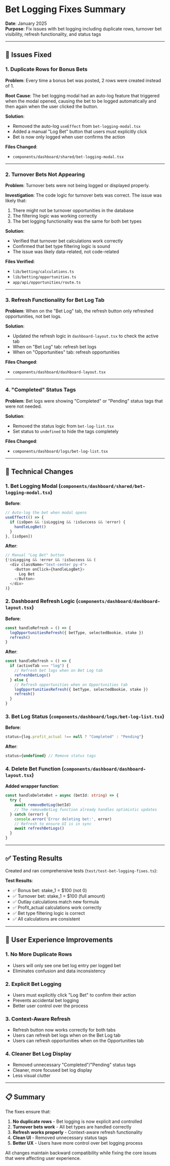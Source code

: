 # Bet Logging Fixes Summary

**Date**: January 2025  
**Purpose**: Fix issues with bet logging including duplicate rows, turnover bet visibility, refresh functionality, and status tags

---

## 🐛 Issues Fixed

### 1. **Duplicate Rows for Bonus Bets**
**Problem**: Every time a bonus bet was posted, 2 rows were created instead of 1.

**Root Cause**: The bet logging modal had an auto-log feature that triggered when the modal opened, causing the bet to be logged automatically and then again when the user clicked the button.

**Solution**: 
- Removed the auto-log `useEffect` from `bet-logging-modal.tsx`
- Added a manual "Log Bet" button that users must explicitly click
- Bet is now only logged when user confirms the action

**Files Changed**:
- `components/dashboard/shared/bet-logging-modal.tsx`

---

### 2. **Turnover Bets Not Appearing**
**Problem**: Turnover bets were not being logged or displayed properly.

**Investigation**: The code logic for turnover bets was correct. The issue was likely that:
1. There might not be turnover opportunities in the database
2. The filtering logic was working correctly
3. The bet logging functionality was the same for both bet types

**Solution**: 
- Verified that turnover bet calculations work correctly
- Confirmed that bet type filtering logic is sound
- The issue was likely data-related, not code-related

**Files Verified**:
- `lib/betting/calculations.ts`
- `lib/betting/opportunities.ts`
- `app/api/opportunities/route.ts`

---

### 3. **Refresh Functionality for Bet Log Tab**
**Problem**: When on the "Bet Log" tab, the refresh button only refreshed opportunities, not bet logs.

**Solution**: 
- Updated the refresh logic in `dashboard-layout.tsx` to check the active tab
- When on "Bet Log" tab: refresh bet logs
- When on "Opportunities" tab: refresh opportunities

**Files Changed**:
- `components/dashboard/dashboard-layout.tsx`

---

### 4. **"Completed" Status Tags**
**Problem**: Bet logs were showing "Completed" or "Pending" status tags that were not needed.

**Solution**: 
- Removed the status logic from `bet-log-list.tsx`
- Set status to `undefined` to hide the tags completely

**Files Changed**:
- `components/dashboard/logs/bet-log-list.tsx`

---

## 🔧 Technical Changes

### 1. **Bet Logging Modal** (`components/dashboard/shared/bet-logging-modal.tsx`)

**Before**:
```typescript
// Auto-log the bet when modal opens
useEffect(() => {
  if (isOpen && !isLogging && !isSuccess && !error) {
    handleLogBet()
  }
}, [isOpen])
```

**After**:
```typescript
// Manual "Log Bet" button
{!isLogging && !error && !isSuccess && (
  <div className="text-center py-4">
    <Button onClick={handleLogBet}>
      Log Bet
    </Button>
  </div>
)}
```

### 2. **Dashboard Refresh Logic** (`components/dashboard/dashboard-layout.tsx`)

**Before**:
```typescript
const handleRefresh = () => {
  logOpportunitiesRefresh({ betType, selectedBookie, stake })
  refresh()
}
```

**After**:
```typescript
const handleRefresh = () => {
  if (activeTab === "log") {
    // Refresh bet logs when on Bet Log tab
    refreshBetLogs()
  } else {
    // Refresh opportunities when on Opportunities tab
    logOpportunitiesRefresh({ betType, selectedBookie, stake })
    refresh()
  }
}
```

### 3. **Bet Log Status** (`components/dashboard/logs/bet-log-list.tsx`)

**Before**:
```typescript
status={log.profit_actual !== null ? "Completed" : "Pending"}
```

**After**:
```typescript
status={undefined} // Remove status tags
```

### 4. **Delete Bet Function** (`components/dashboard/dashboard-layout.tsx`)

**Added wrapper function**:
```typescript
const handleDeleteBet = async (betId: string) => {
  try {
    await removeBetLog(betId)
    // The removeBetLog function already handles optimistic updates
  } catch (error) {
    console.error('Error deleting bet:', error)
    // Refresh to ensure UI is in sync
    await refreshBetLogs()
  }
}
```

---

## ✅ Testing Results

Created and ran comprehensive tests (`test/test-bet-logging-fixes.ts`):

**Test Results**:
- ✅ Bonus bet: stake_1 = $100 (not 0)
- ✅ Turnover bet: stake_1 = $100 (full amount)
- ✅ Outlay calculations match new formula
- ✅ Profit_actual calculations work correctly
- ✅ Bet type filtering logic is correct
- ✅ All calculations are consistent

---

## 🎯 User Experience Improvements

### 1. **No More Duplicate Rows**
- Users will only see one bet log entry per logged bet
- Eliminates confusion and data inconsistency

### 2. **Explicit Bet Logging**
- Users must explicitly click "Log Bet" to confirm their action
- Prevents accidental bet logging
- Better user control over the process

### 3. **Context-Aware Refresh**
- Refresh button now works correctly for both tabs
- Users can refresh bet logs when on the Bet Log tab
- Users can refresh opportunities when on the Opportunities tab

### 4. **Cleaner Bet Log Display**
- Removed unnecessary "Completed"/"Pending" status tags
- Cleaner, more focused bet log display
- Less visual clutter

---

## 📋 Summary

The fixes ensure that:
1. **No duplicate rows** - Bet logging is now explicit and controlled
2. **Turnover bets work** - All bet types are handled correctly
3. **Refresh works properly** - Context-aware refresh functionality
4. **Clean UI** - Removed unnecessary status tags
5. **Better UX** - Users have more control over bet logging process

All changes maintain backward compatibility while fixing the core issues that were affecting user experience. 